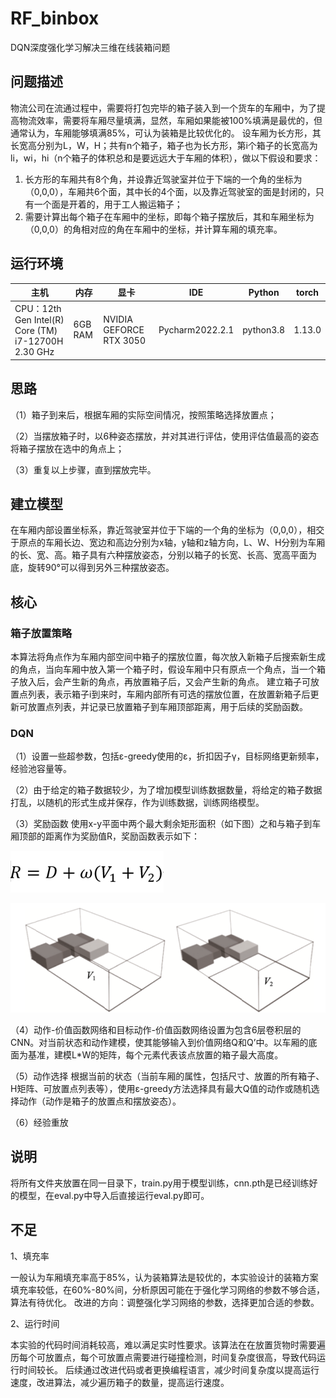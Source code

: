 # RF_binbox
DQN深度强化学习解决三维在线装箱问题

## 问题描述
物流公司在流通过程中，需要将打包完毕的箱子装入到一个货车的车厢中，为了提高物流效率，需要将车厢尽量填满，显然，车厢如果能被100%填满是最优的，但通常认为，车厢能够填满85%，可认为装箱是比较优化的。
设车厢为长方形，其长宽高分别为L，W，H；共有n个箱子，箱子也为长方形，第i个箱子的长宽高为li，wi，hi（n个箱子的体积总和是要远远大于车厢的体积），做以下假设和要求：
1. 长方形的车厢共有8个角，并设靠近驾驶室并位于下端的一个角的坐标为（0,0,0），车厢共6个面，其中长的4个面，以及靠近驾驶室的面是封闭的，只有一个面是开着的，用于工人搬运箱子；
2. 需要计算出每个箱子在车厢中的坐标，即每个箱子摆放后，其和车厢坐标为（0,0,0）的角相对应的角在车厢中的坐标，并计算车厢的填充率。

## 运行环境

 主机 |内存 | 显卡 | IDE | Python | torch 
-----|------|------|-----|--------|-----
CPU：12th Gen Intel(R) Core (TM) i7-12700H  2.30 GHz | 6GB RAM | NVIDIA GEFORCE RTX 3050 | Pycharm2022.2.1 | python3.8 | 1.13.0

## 思路

（1）箱子到来后，根据车厢的实际空间情况，按照策略选择放置点；

（2）当摆放箱子时，以6种姿态摆放，并对其进行评估，使用评估值最高的姿态将箱子摆放在选中的角点上；

（3）重复以上步骤，直到摆放完毕。

## 建立模型
在车厢内部设置坐标系，靠近驾驶室并位于下端的一个角的坐标为（0,0,0），相交于原点的车厢长边、宽边和高边分别为x轴，y轴和z轴方向，L、W、H分别为车厢的长、宽、高。箱子具有六种摆放姿态，分别以箱子的长宽、长高、宽高平面为底，旋转90°可以得到另外三种摆放姿态。

## 核心
### 箱子放置策略
本算法将角点作为车厢内部空间中箱子的摆放位置，每次放入新箱子后搜索新生成的角点，当向车厢中放入第一个箱子时，假设车厢中只有原点一个角点，当一个箱子放入后，会产生新的角点，再放置箱子后，又会产生新的角点。
建立箱子可放置点列表，表示箱子i到来时，车厢内部所有可选的摆放位置，在放置新箱子后更新可放置点列表，并记录已放置箱子到车厢顶部距离，用于后续的奖励函数。

### DQN

（1）设置一些超参数，包括ε-greedy使用的ε，折扣因子γ，目标网络更新频率，经验池容量等。

（2）由于给定的箱子数据较少，为了增加模型训练数据数量，将给定的箱子数据打乱，以随机的形式生成并保存，作为训练数据，训练网络模型。

（3）奖励函数
使用x-y平面中两个最大剩余矩形面积（如下图）之和与箱子到车厢顶部的距离作为奖励值R，奖励函数表示如下：


![image](https://github.com/1024-program/RF_binbox/blob/main/images/%E5%9B%BE%E7%89%872.png)

![image](https://github.com/1024-program/RF_binbox/blob/main/images/%E5%9B%BE%E7%89%871.png)

（4）动作-价值函数网络和目标动作-价值函数网络设置为包含6层卷积层的CNN。对当前状态和动作建模，使其能够输入到价值网络Q和Q’中。以车厢的底面为基准，建模L*W的矩阵，每个元素代表该点放置的箱子最大高度。

（5）动作选择
根据当前的状态（当前车厢的属性，包括尺寸、放置的所有箱子、H矩阵、可放置点列表等），使用ε-greedy方法选择具有最大Q值的动作或随机选择动作（动作是箱子的放置点和摆放姿态）。

（6）经验重放

## 说明
将所有文件夹放置在同一目录下，train.py用于模型训练，cnn.pth是已经训练好的模型，在eval.py中导入后直接运行eval.py即可。

## 不足
1、填充率

一般认为车厢填充率高于85%，认为装箱算法是较优的，本实验设计的装箱方案填充率较低，在60%-80%间，分析原因可能在于强化学习网络的参数不够合适，算法有待优化。
改进的方向：调整强化学习网络的参数，选择更加合适的参数。

2、运行时间

本实验的代码时间消耗较高，难以满足实时性要求。该算法在在放置货物时需要遍历每个可放置点，每个可放置点需要进行碰撞检测，时间复杂度很高，导致代码运行时间较长。
后续通过改进代码或者更换编程语言，减少时间复杂度以提高运行速度，改进算法，减少遍历箱子的数量，提高运行速度。

